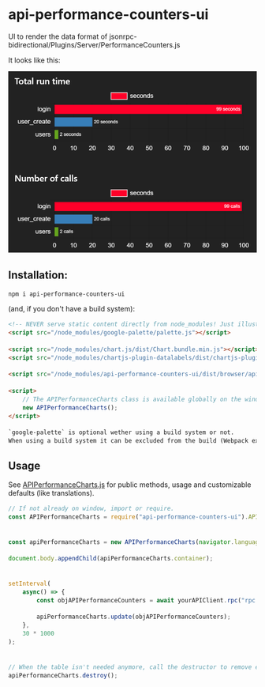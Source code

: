 # api-performance-counters-ui
UI to render the data format of jsonrpc-bidirectional/Plugins/Server/PerformanceCounters.js

It looks like this:

![Preview](res/preview.png?raw=true "Preview")

## Installation:

```shell
npm i api-performance-counters-ui
```

(and, if you don't have a build system):
```html
<!-- NEVER serve static content directly from node_modules! Just illustrating the file paths here. -->
<script src="/node_modules/google-palette/palette.js"></script>

<script src="/node_modules/chart.js/dist/Chart.bundle.min.js"></script>
<script src="/node_modules/chartjs-plugin-datalabels/dist/chartjs-plugin-datalabels.min.js"></script>

<script src="/node_modules/api-performance-counters-ui/dist/browser/api-performance-counters-ui.js"></script>

<script>
	// The APIPerformanceCharts class is available globally on the window object.
	new APIPerformanceCharts();
</script>

`google-palette` is optional wether using a build system or not.
When using a build system it can be excluded from the build (Webpack externals) and all will work fine without it.
```


## Usage

See [APIPerformanceCharts.js](./src/APIPerformanceCharts.js) for public methods, usage and customizable defaults (like translations).

```JavaScript
// If not already on window, import or require.
const APIPerformanceCharts = require("api-performance-counters-ui").APIPerformanceCharts;


const apiPerformanceCharts = new APIPerformanceCharts(navigator.language);

document.body.appendChild(apiPerformanceCharts.container);


setInterval(
	async() => {
		const objAPIPerformanceCounters = await yourAPIClient.rpc("rpc.performanceCounters", []);

		apiPerformanceCharts.update(objAPIPerformanceCounters);
	}, 
	30 * 1000
);


// When the table isn't needed anymore, call the destructor to remove event listeners, references and remove the HTMLTable element from the DOM.
apiPerformanceCharts.destroy();
```
